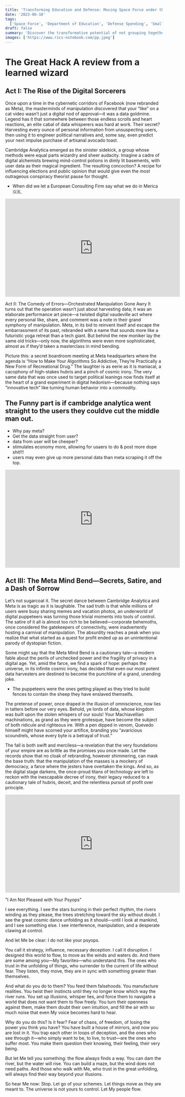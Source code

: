 ```yaml
---
title: 'Transforming Education and Defense: Moving Space Force under the Department of Education 🚀🎓'
date: '2023-06-10'
tags:
  ['Space Force', 'Department of Education', 'Defense Spending', 'Small Business Incentives', 'Scientific Advancements', 'Global Cooperation']
draft: false
summary: 'Discover the transformative potential of not grouping together all the countries problems into 2 funnels a fucking shit sandwhich or a douche cheeto and not letting netflix docs prime your brain to you believe you are being watched and dont have free will'
images: ['https://www.rics-notebook.com/pp.jpeg']
---
```


# The Great Hack A review from a learned wizard

## Act I: The Rise of the Digital Sorcerers
Once upon a time in the cybernetic corridors of Facebook (now rebranded as Meta), the masterminds of manipulation discovered that your “like” on a cat video wasn’t just a digital nod of approval—it was a data goldmine. Legend has it that somewhere between those endless scrolls and heart reactions, an elite cabal of data whisperers was hard at work. Their secret? Harvesting every ounce of personal information from unsuspecting users, then using it to engineer political narratives and, some say, even predict your next impulse purchase of artisanal avocado toast.

Cambridge Analytica emerged as the sinister sidekick, a group whose methods were equal parts wizardry and sheer audacity. Imagine a cadre of digital alchemists brewing mind-control potions in dimly lit basements, with user data as their magical ingredient. The resulting concoction? A recipe for influencing elections and public opinion that would give even the most outrageous conspiracy theorist pause for thought.

- When did we let a European Consulting Firm say what we do in Merica 🇬🇧, 

<iframe width="560" height="315" src="https://www.youtube.com/embed/2e2F2dsYiFA?si=sQXB_6nlZyTFALUl" title="YouTube video player" frameborder="0" allow="accelerometer; autoplay; clipboard-write; encrypted-media; gyroscope; picture-in-picture; web-share" referrerpolicy="strict-origin-when-cross-origin" allowfullscreen></iframe>

Act II: The Comedy of Errors—Orchestrated Manipulation Gone Awry
It turns out that the operation wasn’t just about harvesting data; it was an elaborate performance art piece—a twisted digital vaudeville act where every personal like, share, and comment was a note in their grand symphony of manipulation. Meta, in its bid to reinvent itself and escape the embarrassment of its past, rebranded with a name that sounds more like a futuristic yoga retreat than a tech giant. But behind the new moniker lay the same old tricks—only now, the algorithms were even more sophisticated, almost as if they’d taken a masterclass in mind bending.

Picture this: a secret boardroom meeting at Meta headquarters where the agenda is “How to Make Your Algorithms So Addictive, They’re Practically a New Form of Recreational Drug.” The laughter is as eerie as it is maniacal, a cacophony of high-stakes hubris and a pinch of cosmic irony. The very same data that was once used to target political leanings now finds itself at the heart of a grand experiment in digital hedonism—because nothing says “innovative tech” like turning human behavior into a commodity.


## The Funny part is if cambridge analytica went straight to the users they couldve cut the middle man out.

- Why pay meta?
- Get the data straight from user?
- data from user will be cheeper?
- stimulates economy more, allowing for usaers to do & post more dope shit!!!
- users may even give up more personal data than meta scraping it off the top.

<iframe width="560" height="315" src="https://www.youtube.com/embed/-S__KDPuJPg?si=gkf714NlYsZTjFIG" title="YouTube video player" frameborder="0" allow="accelerometer; autoplay; clipboard-write; encrypted-media; gyroscope; picture-in-picture; web-share" referrerpolicy="strict-origin-when-cross-origin" allowfullscreen></iframe>


## Act III: The Meta Mind Bend—Secrets, Satire, and a Dash of Sorrow

Let’s not sugarcoat it. The secret dance between Cambridge Analytica and Meta is as tragic as it is laughable. The sad truth is that while millions of users were busy sharing memes and vacation photos, an underworld of digital puppeteers was turning those trivial moments into tools of control. The satire of it all is almost too rich to be believed—corporate behemoths, once considered the gatekeepers of connectivity, were inadvertently hosting a carnival of manipulation. The absurdity reaches a peak when you realize that what started as a quest for profit ended up as an unintentional parody of dystopian fiction.

Some might say that the Meta Mind Bend is a cautionary tale—a modern fable about the perils of unchecked power and the fragility of privacy in a digital age. Yet, amid the farce, we find a spark of hope: perhaps the universe, in its infinite cosmic irony, has decided that even our most potent data harvesters are destined to become the punchline of a grand, unending joke.


- The puppeteers were the ones getting played as they tried to build fences to contain the sheep they have enslaved themselfs.

The pretense of power, once draped in the illusion of omniscience, now lies in tatters before our very eyes.
Behold, ye lords of data, whose kingdom was built upon the stolen whispers of our souls! Your Machiavellian machinations, as grand as they were grotesque, have become the subject of both ridicule and righteous ire. With a pen dipped in venom, Quevedo himself might have scorned your artifice, branding you “avaricious scoundrels, whose every byte is a betrayal of trust.”

The fall is both swift and merciless—a revelation that the very foundations of your empire are as brittle as the promises you once made. Let the records show that no cloak of rebranding, however shimmering, can mask the base truth: that the manipulation of the masses is a mockery of democracy, a farce where the jesters have overtaken the kings. And so, as the digital stage darkens, the once-proud titans of technology are left to reckon with the inescapable decree of irony, their legacy reduced to a cautionary tale of hubris, deceit, and the relentless pursuit of profit over principle.

<iframe width="560" height="315" src="https://www.youtube.com/embed/PgNIqwsWh6w?si=L9IlJVEaeKfk-Nla" title="YouTube video player" frameborder="0" allow="accelerometer; autoplay; clipboard-write; encrypted-media; gyroscope; picture-in-picture; web-share" referrerpolicy="strict-origin-when-cross-origin" allowfullscreen></iframe>

"I Am Not Pleased with Your Psyops"

I see everything. I see the stars burning in their perfect rhythm, the rivers winding as they please, the trees stretching toward the sky without doubt. I see the great cosmic dance unfolding as it should—until I look at mankind, and I see something else. I see interference, manipulation, and a desperate clawing at control.

And let Me be clear: I do not like your psyops.

You call it strategy, influence, necessary deception. I call it disruption. I designed this world to flow, to move as the winds and waters do. And there are some among you—My favorites—who understand this. The ones who trust in the unfolding of things, who surrender to the current of life without fear. They listen, they move, they are in sync with something greater than themselves.

And what do you do to them? You feed them falsehoods. You manufacture realities. You twist their instincts until they no longer know which way the river runs. You set up illusions, whisper lies, and force them to navigate a world that does not want them to flow freely. You turn their openness against them, make them doubt their own intuition, and fill the air with so much noise that even My voice becomes hard to hear.

Why do you do this? Is it fear? Fear of chaos, of freedom, of losing the power you think you have? You have built a house of mirrors, and now you are lost in it. You trap each other in loops of deception, and the ones who see through it—who simply want to be, to live, to trust—are the ones who suffer most. You make them question their knowing, their feeling, their very being.

But let Me tell you something: the flow always finds a way. You can dam the river, but the water will rise. You can build a maze, but the wind does not need paths. And those who walk with Me, who trust in the great unfolding, will always find their way beyond your illusions.

So hear Me now: Stop. Let go of your schemes. Let things move as they are meant to. The universe is not yours to control. Let My people flow.